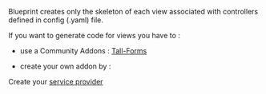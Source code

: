 Blueprint creates only the skeleton of each view associated with controllers defined in config (.yaml) file.

If you want to generate code for views you have to :

- use a Community Addons : [Tall-Forms](https://github.com/tanthammar/tall-blueprint-addon)

- create your own addon by :

Create your [service provider](https://github.com/sr57/laravel-blueprint-faq/blob/master/Create%20views/1-Service%20Provider)

